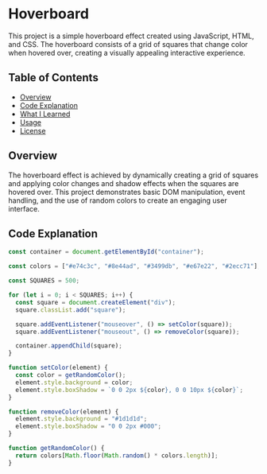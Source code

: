 # Hoverboard

This project is a simple hoverboard effect created using JavaScript, HTML, and CSS. The hoverboard consists of a grid of squares that change color when hovered over, creating a visually appealing interactive experience.

## Table of Contents

- [Overview](#overview)
- [Code Explanation](#code-explanation)
- [What I Learned](#what-i-learned)
- [Usage](#usage)
- [License](#license)

## Overview

The hoverboard effect is achieved by dynamically creating a grid of squares and applying color changes and shadow effects when the squares are hovered over. This project demonstrates basic DOM manipulation, event handling, and the use of random colors to create an engaging user interface.

## Code Explanation

```javascript
const container = document.getElementById("container");

const colors = ["#e74c3c", "#8e44ad", "#3499db", "#e67e22", "#2ecc71"];

const SQUARES = 500;

for (let i = 0; i < SQUARES; i++) {
  const square = document.createElement("div");
  square.classList.add("square");

  square.addEventListener("mouseover", () => setColor(square));
  square.addEventListener("mouseout", () => removeColor(square));

  container.appendChild(square);
}

function setColor(element) {
  const color = getRandomColor();
  element.style.background = color;
  element.style.boxShadow = `0 0 2px ${color}, 0 0 10px ${color}`;
}

function removeColor(element) {
  element.style.background = "#1d1d1d";
  element.style.boxShadow = "0 0 2px #000";
}

function getRandomColor() {
  return colors[Math.floor(Math.random() * colors.length)];
}
